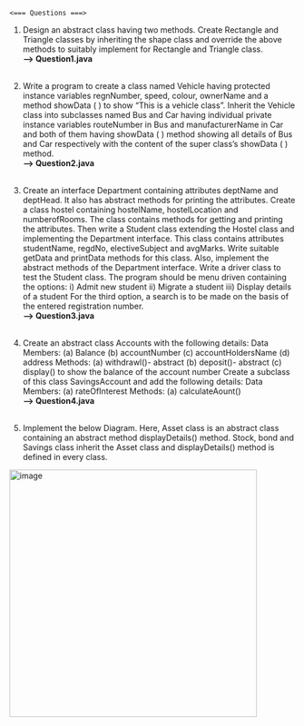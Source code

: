     <=== Questions ===>

1. Design an abstract class having two methods. Create Rectangle and Triangle classes by inheriting the shape class and override the above methods to suitably implement for Rectangle and Triangle class.
<br><b>--> Question1.java</b><br><br>

2. Write a program to create a class named Vehicle having protected instance variables regnNumber, speed, colour, ownerName and a method showData ( ) to show “This is a vehicle class”. Inherit the Vehicle class into subclasses named Bus and Car having individual private instance variables routeNumber in Bus and manufacturerName in Car and both of them having showData ( ) method showing all details of Bus and Car respectively with the content of the super class’s showData ( ) method.
<br><b>--> Question2.java</b><br><br>

3. Create an interface Department containing attributes deptName and deptHead. It also has abstract methods for printing the attributes. Create a class hostel containing hostelName, hostelLocation and numberofRooms. The class contains methods for getting and printing the attributes. Then write a Student class extending the Hostel class and implementing the Department interface. This class contains attributes studentName, regdNo, electiveSubject and avgMarks. Write suitable getData and printData methods for this
class. Also, implement the abstract methods of the Department interface. Write a driver class to test the Student class. The program should be menu driven containing the options:
      i) Admit new student
      ii) Migrate a student
      iii) Display details of a student
For the third option, a search is to be made on the basis of the entered registration number.
<br><b>--> Question3.java</b><br><br>

4. Create an abstract class Accounts with the following details:
          Data Members:
          (a) Balance
          (b) accountNumber
          (c) accountHoldersName
          (d) address
          Methods:
          (a) withdrawl()- abstract
          (b) deposit()- abstract
          (c) display() to show the balance of the account number
          Create a subclass of this class SavingsAccount and add the following details:
          Data Members:
          (a) rateOfInterest
          Methods:
          (a) calculateAount()
<br><b>--> Question4.java</b><br><br>

5. Implement the below Diagram.
Here, Asset class is an abstract class containing an abstract method displayDetails() method. Stock, bond and Savings class inherit the Asset class and displayDetails() method is defined in every class.
<img width="436" alt="image" src="https://user-images.githubusercontent.com/78160448/226370988-55f3731e-1cf3-42a6-8c3b-9c52ac21fbb9.png">

